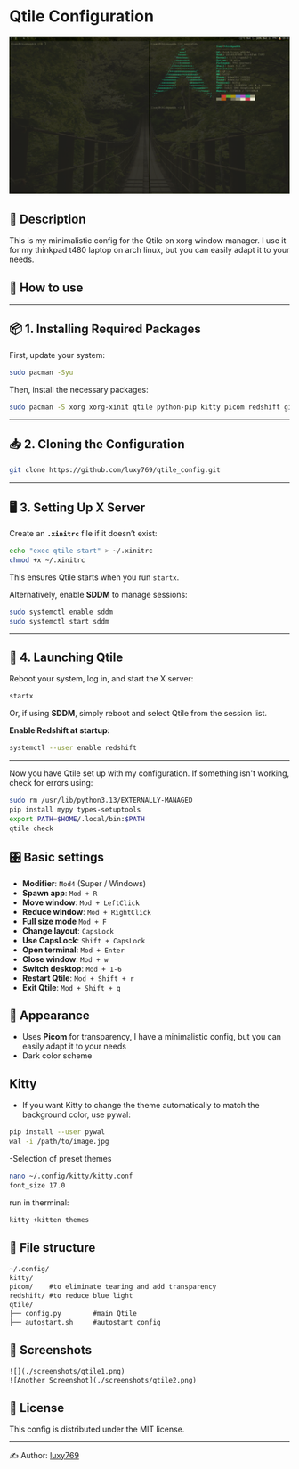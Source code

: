 # Qtile Configuration

![Qtile Screenshot](images/btw.png)

## 📌 Description
 This is my minimalistic config for the Qtile on xorg window manager. I use it for my thinkpad t480 laptop on arch linux, but you can easily adapt it to your needs.
 
## 🔧 How to use
---
## 📦 **1. Installing Required Packages**  
First, update your system:  
```sh
sudo pacman -Syu
```
Then, install the necessary packages:  
```sh
sudo pacman -S xorg xorg-xinit qtile python-pip kitty picom redshift git nano neovim sddm
```
---
## 📥 **2. Cloning the Configuration**  

```sh
git clone https://github.com/luxy769/qtile_config.git
```
---

## 🖥 **3. Setting Up X Server**  
Create an **`.xinitrc`** file if it doesn’t exist:  
```sh
echo "exec qtile start" > ~/.xinitrc
chmod +x ~/.xinitrc
```

This ensures Qtile starts when you run `startx`.

Alternatively, enable **SDDM** to manage sessions:
```sh
sudo systemctl enable sddm
sudo systemctl start sddm
```

---

## 🚀 **4. Launching Qtile**  
Reboot your system, log in, and start the X server:  
```sh
startx
```
Or, if using **SDDM**, simply reboot and select Qtile from the session list.


**Enable Redshift at startup:**  
```sh
systemctl --user enable redshift
```

---

Now you have Qtile set up with my configuration. If something isn't working, check for errors using:  
```sh
sudo rm /usr/lib/python3.13/EXTERNALLY-MANAGED
pip install mypy types-setuptools
export PATH=$HOME/.local/bin:$PATH
qtile check
```


## 🎛 Basic settings

- **Modifier**: `Mod4` (Super / Windows)
- **Spawn app**: `Mod + R`
- **Move window**: `Mod + LeftClick`
- **Reduce window**: `Mod + RightClick`
- **Full size mode** `Mod + F`
- **Change layout**: `CapsLock`
- **Use CapsLock**: `Shift + CapsLock`
- **Open terminal**: `Mod + Enter`
- **Close window**: `Mod + w`
- **Switch desktop**: `Mod + 1-6`
- **Restart Qtile**: `Mod + Shift + r`
- **Exit Qtile**: `Mod + Shift + q`

## 🎨 Appearance
- Uses **Picom** for transparency, I have a minimalistic config,
  but you can easily adapt it to your needs
- Dark color scheme
  
## Kitty
- If you want Kitty to change the theme automatically to match the background color, use pywal:
```sh
pip install --user pywal
wal -i /path/to/image.jpg
```
-Selection of preset themes
```sh
nano ~/.config/kitty/kitty.conf
font_size 17.0
```
 run in therminal:
```sh
kitty +kitten themes
```



## 📂 File structure
```
~/.config/
kitty/    
picom/    #to eliminate tearing and add transparency
redshift/ #to reduce blue light
qtile/
├── config.py        #main Qtile
├── autostart.sh     #autostart config
```

## 📸 Screenshots
```
![](./screenshots/qtile1.png)
![Another Screenshot](./screenshots/qtile2.png)
```

## 📜 License
This config is distributed under the MIT license.

---
✍ Author: [luxy769](https://github.com/luxy769)

